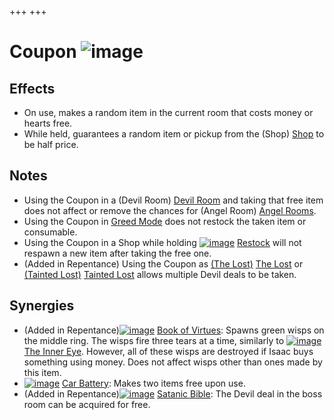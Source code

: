 +++
+++

 # Coupon ![image](/image/Coupon.png) 

Effects
---------


* On use, makes a random item in the current room that costs money or hearts free.
* While held, guarantees a random item or pickup from the (Shop) [Shop](/wiki/Shop "Shop") to be half price.


Notes
-------


* Using the Coupon in a (Devil Room) [Devil Room](/wiki/Devil_Room "Devil Room") and taking that free item does not affect or remove the chances for (Angel Room) [Angel Rooms](/wiki/Angel_Room "Angel Room").
* Using the Coupon in [Greed Mode](/wiki/Greed_Mode "Greed Mode") does not restock the taken item or consumable.
* Using the Coupon in a Shop while holding [![image](/image/Restock.png)](/wiki/Restock "Restock") [Restock](/wiki/Restock "Restock") will not respawn a new item after taking the free one.
* (Added in Repentance) Using the Coupon as  [(The Lost)](/wiki/The_Lost "The Lost") [The Lost](/wiki/The_Lost "The Lost") or  [(Tainted Lost)](/wiki/Tainted_Lost "Tainted Lost") [Tainted Lost](/wiki/Tainted_Lost "Tainted Lost") allows multiple Devil deals to be taken.


Synergies
-----------


* (Added in Repentance)[![image](/image/Book_of_Virtues.png)](/wiki/Book_of_Virtues "Book of Virtues") [Book of Virtues](/wiki/Book_of_Virtues "Book of Virtues"): Spawns green wisps on the middle ring. The wisps fire three tears at a time, similarly to [![image](/image/The_Inner_Eye.png)](/wiki/The_Inner_Eye "The Inner Eye") [The Inner Eye](/wiki/The_Inner_Eye "The Inner Eye"). However, all of these wisps are destroyed if Isaac buys something using money. Does not affect wisps other than ones made by this item.
* [![image](/image/Car_Battery.png)](/wiki/Car_Battery "Car Battery") [Car Battery](/wiki/Car_Battery "Car Battery"): Makes two items free upon use.
* (Added in Repentance)[![image](/image/Satanic_Bible.png)](/wiki/Satanic_Bible "Satanic Bible") [Satanic Bible](/wiki/Satanic_Bible "Satanic Bible"): The Devil deal in the boss room can be acquired for free.


